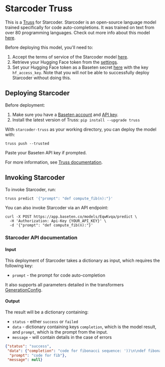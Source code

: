 # Starcoder Truss

This is a [Truss](https://truss.baseten.co/) for Starcoder. Starcoder is an open-source language model trained specifically
for code auto-completions. It was trained on text from over 80 programming languages. Check out more info about this model
[here](https://huggingface.co/bigcode/starcoder).

Before deploying this model, you'll need to:

1. Accept the terms of service of the Starcoder model [here](https://huggingface.co/bigcode/starcoder).
2. Retrieve your Hugging Face token from the [settings](https://huggingface.co/settings/tokens).
3. Set your Hugging Face token as a Baseten secret [here](https://app.baseten.co/settings/secrets) with the key `hf_access_key`. Note that you will *not* be able to successfully deploy Starcoder without doing this.

## Deploying Starcoder

Before deployment:

1. Make sure you have a [Baseten account](https://app.baseten.co/signup) and [API key](https://app.baseten.co/settings/account/api_keys).
2. Install the latest version of Truss: `pip install --upgrade truss`

With `starcoder-truss` as your working directory, you can deploy the model with:

```
truss push --trusted
```

Paste your Baseten API key if prompted.

For more information, see [Truss documentation](https://truss.baseten.co).

## Invoking Starcoder

To invoke Starcoder, run:

```sh
truss predict '{"prompt": "def compute_fib(n):"}'
```

You can also invoke Starcoder via an API endpoint:

```
curl -X POST https://app.baseten.co/models/EqwKvqa/predict \
  -H 'Authorization: Api-Key {YOUR_API_KEY}' \
  -d '{"prompt": "def compute_fib(n):"}'
```

### Starcoder API documentation

#### Input

This deployment of Starcoder takes a dictionary as input, which requires the following key:

* `prompt` - the prompt for code auto-completion

It also supports all parameters detailed in the transformers [GenerationConfig](https://huggingface.co/docs/transformers/v4.29.1/en/main_classes/text_generation#transformers.GenerationConfig).

#### Output

The result will be a dictionary containing:

* `status` - either `success` or `failed`
* `data` - dictionary containing keys `completion`, which is the model result, and `prompt`, which is the prompt from the input.
* `message` - will contain details in the case of errors

```json
{"status": "success",
 "data": {"completion": "code for fibonacci sequence: '))\n\ndef fibonacci(n):\n    if n == 0:\n        return 0\n    elif n == 1:\n        return 1\n    else:\n        return fibonacci(n-1) + fibonacci(n-2)\n\nprint(fibonacci(n))\n",
  "prompt": "code for fib"},
 "message": null}
```
